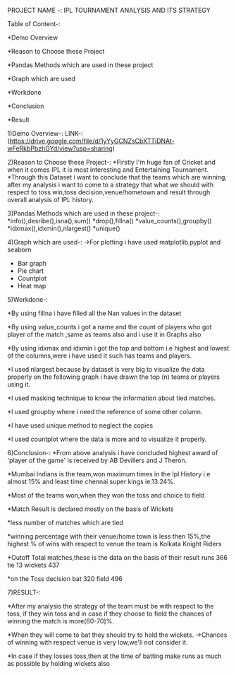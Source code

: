 PROJECT NAME -: IPL TOURNAMENT ANALYSIS AND ITS STRATEGY

Table of Content-:


*Demo Overview


*Reason to Choose these Project


*Pandas Methods which are used in these project


*Graph which are used


*Workdone


*Conclusion 


*Result


1)Demo Overview-:
LINK-:(https://drive.google.com/file/d/1yYyGCNZsCbXTTiDNAt-wFeRkbPbzhGYd/view?usp=sharing)

2)Reason to Choose these Project-:
*Firstly I'm huge fan of Cricket and when it comes IPL it is most interesting and Entertaining Tournament.
*Through this Dataset i want to conclude that the teams which are winning,
 after my analysis i want to come to a strategy that what we should with respect to 
 toss win,toss decision,venue/hometown and result through overall analysis of IPL history.

3)Pandas Methods which are used in these project-:
*info(),desribe(),isna(),sum()
*drop(),fillna()
*value_counts(),groupby()
*idxmax(),idxmin(),nlargest()
*unique()

4)Graph which are used-:
->For plotting i have used matplotlib.pyplot and seaborn
* Bar graph
* Pie chart 
* Countplot
* Heat map

5)Workdone-:

*By using fillna i have filled all the Nan values in the dataset

*By using value_counts i got a name and the count of players who got
player of the match ,same as teams also and i use it in Graphs also

*By using idxmax and idxmin i got the top and bottom i.e highest and lowest 
of the columns,were i have used it such has teams and players.

*I used nlargest because by dataset is very big to visualize the data 
properly on the following graph i have drawn the top (n) teams or players
using it.

*I used masking technique to know the information about tied matches.

*I used groupby where i need the reference of some other column.

*I have used unique method to neglect the copies

*I used countplot where the data is more and to visualize it properly.


6)Conclusion-:
*From above analysis i have concluded highest award of 'player of the game' is received by AB Devillers and J Theron.

*Mumbai Indians is the team,won maximum times in the Ipl History i.e almost 15% and least time chennai super kings ie.13.24%.

*Most of the teams won,when they won the toss and choice to field 

*Match Result is declared mostly on the basis of Wickets 

*less number of matches which are tied

*winning percentage with their venue/home town is less then 15%,the highest % of wins with respect to venue the team is Kolkata Knight Riders

*Outoff Total matches,these is the data on the basis of their result runs 366 tie 13 wickets 437 

*on the Toss decision bat 320 field 496

7)RESULT-:

*After my analysis the strategy of the team must be with respect to the toss,
if they win toss and in case if they choose to field the chances of winning the match is more(60-70)%.

*When they will come to bat they should try to hold the wickets. ->Chances of winning with respect venue is very low,we'll not consider it.

*In case if they losses toss,then at the time of batting make runs as much as possible by holding wickets also
